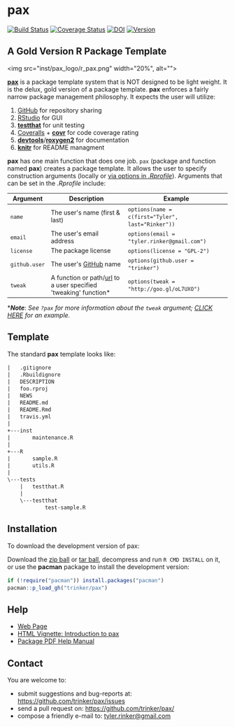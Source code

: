 pax
=======



[![Build Status](https://travis-ci.org/trinker/pax.svg?branch=master)](https://travis-ci.org/trinker/pax)
[![Coverage Status](https://coveralls.io/repos/trinker/pax/badge.svg?branch=master)](https://coveralls.io/r/trinker/pax?branch=master)
[![DOI](https://zenodo.org/badge/5398/trinker/pax.svg)](http://dx.doi.org/10.5281/zenodo.15891)
<a href="https://img.shields.io/badge/Version-0.0.2-orange.svg"><img src="https://img.shields.io/badge/Version-0.0.2-orange.svg" alt="Version"/></a></p>

## A Gold Version R Package Template


<img src="inst/pax_logo/r_pax.png" width="20%", alt="">  

[**pax**](http://trinker.github.io/pax_dev) is a package template system that is NOT designed to be light weight.  It is the delux, gold version of a package template.  **pax** enforces a fairly narrow package management philosophy.  It expects the user will utilize:

1.  [GitHub](https://github.com) for repository sharing
2.  [RStudio](http://www.rstudio.com/) for GUI 
3.  [**testthat**](http://cran.r-project.org/web/packages/testthat/index.html) for unit testing
4.  [Coveralls](https://coveralls.io/) + [**covr**](https://github.com/jimhester/covr) for code coverage rating
5.  [**devtools**](http://cran.r-project.org/web/packages/devtools/index.html)/[**roxygen2**](http://cran.r-project.org/web/packages/roxygen2/index.html) for documentation 
6.  [**knitr**](http://yihui.name/knitr/) for README managment

**pax** has one main function that does one job.  `pax` (package and function named **pax**) creates a package template.  It allows the user to specify construction arguments (locally or [via options in *.Rprofile*](http://www.statmethods.net/interface/customizing.html)). Arguments that can be set in the *.Rprofile* include:


| Argument         |  Description                                       | Example                                             |
|------------------|---------------------------------------------|-----------------------------------------------------|
| `name`  | The user's name (first & last) |   `options(name = c(first="Tyler",  last="Rinker"))`|                 |
| `email`  | The user's email address |   `options(email = "tyler.rinker@gmail.com")`|  
| `license` | The package license | `options(license = "GPL-2")` |
| `github.user`  | The user's [GitHub](https://github.com) name |   `options(github.user = "trinker")`|  
| `tweak`  | A function or path/[url](http://goo.gl/oL7UXO) to a user specified 'tweaking' function\* |   `options(tweak = "http://goo.gl/oL7UXO")`| 


\****Note***: *See `?pax` for more information about the `tweak` argument; [CLICK HERE](https://raw.githubusercontent.com/trinker/pax_tweak/master/pax_tweak.R) for an example.*


## Template

The standard **pax** template looks like:

```
|   .gitignore
|   .Rbuildignore
|   DESCRIPTION
|   foo.rproj
|   NEWS
|   README.md
|   README.Rmd
|   travis.yml
|   
+---inst
|       maintenance.R
|       
+---R
|       sample.R
|       utils.R
|       
\---tests
    |   testthat.R
    |   
    \---testthat
            test-sample.R
```

## Installation

To download the development version of pax:

Download the [zip ball](https://github.com/trinker/pax/zipball/master) or [tar ball](https://github.com/trinker/pax/tarball/master), decompress and run `R CMD INSTALL` on it, or use the **pacman** package to install the development version:

```r
if (!require("pacman")) install.packages("pacman")
pacman::p_load_gh("trinker/pax")
```

## Help

- [Web Page](http://trinker.github.com/pax/)     
- [HTML Vignette: Introduction to pax](http://trinker.github.io/pax/vignettes/introduction.html)       
- [Package PDF Help Manual](https://dl.dropboxusercontent.com/u/61803503/pax.pdf)   

## Contact

You are welcome to:
* submit suggestions and bug-reports at: <https://github.com/trinker/pax/issues>
* send a pull request on: <https://github.com/trinker/pax/>
* compose a friendly e-mail to: <tyler.rinker@gmail.com>



